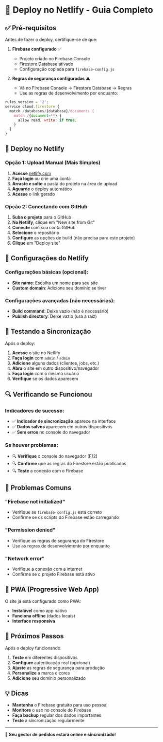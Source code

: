 # 🚀 Deploy no Netlify - Guia Completo

## ✅ Pré-requisitos

Antes de fazer o deploy, certifique-se de que:

1. **Firebase configurado** ✅
   - Projeto criado no Firebase Console
   - Firestore Database ativado
   - Configuração copiada para `firebase-config.js`

2. **Regras de segurança configuradas** ⚠️
   - Vá no Firebase Console → Firestore Database → Regras
   - Use as regras de desenvolvimento por enquanto:

```javascript
rules_version = '2';
service cloud.firestore {
  match /databases/{database}/documents {
    match /{document=**} {
      allow read, write: if true;
    }
  }
}
```

## 🎯 Deploy no Netlify

### Opção 1: Upload Manual (Mais Simples)

1. **Acesse** [netlify.com](https://netlify.com)
2. **Faça login** ou crie uma conta
3. **Arraste e solte** a pasta do projeto na área de upload
4. **Aguarde** o deploy automático
5. **Acesse** o link gerado

### Opção 2: Conectando com GitHub

1. **Suba o projeto** para o GitHub
2. **No Netlify**, clique em "New site from Git"
3. **Conecte** com sua conta GitHub
4. **Selecione** o repositório
5. **Configure** as opções de build (não precisa para este projeto)
6. **Clique** em "Deploy site"

## 🔧 Configurações do Netlify

### Configurações básicas (opcional):
- **Site name**: Escolha um nome para seu site
- **Custom domain**: Adicione seu domínio se tiver

### Configurações avançadas (não necessárias):
- **Build command**: Deixe vazio (não é necessário)
- **Publish directory**: Deixe vazio (usa a raiz)

## 🧪 Testando a Sincronização

Após o deploy:

1. **Acesse** o site no Netlify
2. **Faça login** com `admin` / `admin`
3. **Adicione** alguns dados (clientes, jobs, etc.)
4. **Abra** o site em outro dispositivo/navegador
5. **Faça login** com o mesmo usuário
6. **Verifique** se os dados aparecem

## 🔍 Verificando se Funcionou

### Indicadores de sucesso:
- ✅ **Indicador de sincronização** aparece na interface
- ✅ **Dados salvos** aparecem em outros dispositivos
- ✅ **Sem erros** no console do navegador

### Se houver problemas:
- 🔍 **Verifique** o console do navegador (F12)
- 🔍 **Confirme** que as regras do Firestore estão publicadas
- 🔍 **Teste** a conexão com o Firebase

## 🚨 Problemas Comuns

### "Firebase not initialized"
- Verifique se `firebase-config.js` está correto
- Confirme se os scripts do Firebase estão carregando

### "Permission denied"
- Verifique as regras de segurança do Firestore
- Use as regras de desenvolvimento por enquanto

### "Network error"
- Verifique a conexão com a internet
- Confirme se o projeto Firebase está ativo

## 📱 PWA (Progressive Web App)

O site já está configurado como PWA:
- **Instalável** como app nativo
- **Funciona offline** (dados locais)
- **Interface responsiva**

## 🔄 Próximos Passos

Após o deploy funcionando:

1. **Teste** em diferentes dispositivos
2. **Configure** autenticação real (opcional)
3. **Ajuste** as regras de segurança para produção
4. **Personalize** a marca e cores
5. **Adicione** seu domínio personalizado

## 💡 Dicas

- **Mantenha** o Firebase gratuito para uso pessoal
- **Monitore** o uso no console do Firebase
- **Faça backup** regular dos dados importantes
- **Teste** a sincronização regularmente

---

**🎉 Seu gestor de pedidos estará online e sincronizado!**
